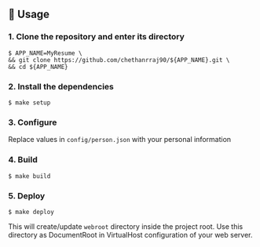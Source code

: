 ## :runner: Usage ##

### 1. Clone the repository and enter its directory ###
```shell
$ APP_NAME=MyResume \
&& git clone https://github.com/chethanrraj90/${APP_NAME}.git \
&& cd ${APP_NAME}
```

### 2. Install the dependencies ###
```shell
$ make setup
```

### 3. Configure ###

Replace values in `config/person.json` with your personal information

### 4. Build ###
```shell
$ make build
```

### 5. Deploy ###
```shell
$ make deploy
```

This will create/update `webroot` directory inside the project root.
Use this directory as DocumentRoot in VirtualHost configuration of your web server.
